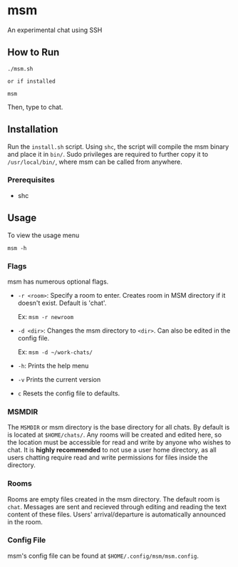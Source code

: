 # msm

An experimental chat using SSH

## How to Run

```console
./msm.sh

or if installed

msm
```

Then, type to chat.

## Installation
Run the `install.sh` script. Using `shc`, the script will compile the msm binary and place it in `bin/`. Sudo privileges are required to further copy it to `/usr/local/bin/`, where msm can be called from anywhere.

### Prerequisites
- shc

## Usage
To view the usage menu
```console
msm -h
```

### Flags
msm has numerous optional flags.
- `-r <room>`: Specify a room to enter. Creates room in MSM directory if it doesn't exist. Default is 'chat'.
  
  Ex: `msm -r newroom`
- `-d <dir>`: Changes the msm directory to `<dir>`. Can also be edited in the config file.

  Ex: `msm -d ~/work-chats/`
- `-h`: Prints the help menu
- `-v` Prints the current version
- `c` Resets the config file to defaults.

### MSMDIR
The `MSMDIR` or msm directory is the base directory for all chats. By default is is located at `$HOME/chats/`. Any rooms will be created and edited here, so the location must be accessible for read and write by anyone who wishes to chat. It is **highly recommended** to not use a user home directory, as all users chatting require read and write permissions for files inside the directory.

### Rooms
Rooms are empty files created in the msm directory. The default room is `chat`. Messages are sent and recieved through editing and reading the text content of these files. Users' arrival/departure is automatically announced in the room.

### Config File
msm's config file can be found at `$HOME/.config/msm/msm.config`.
